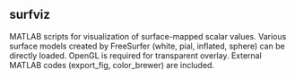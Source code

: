 ## surfviz

MATLAB scripts for visualization of surface-mapped scalar values. Various surface models created by FreeSurfer (white, pial, inflated, sphere) can be directly loaded. OpenGL is required for transparent overlay. External MATLAB codes (export_fig, color_brewer) are included.
